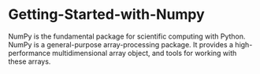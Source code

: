 # Getting-Started-with-Numpy
NumPy is the fundamental package for scientific computing with Python. NumPy is a general-purpose array-processing package. It provides a high-performance multidimensional array object, and tools for working with these arrays.
